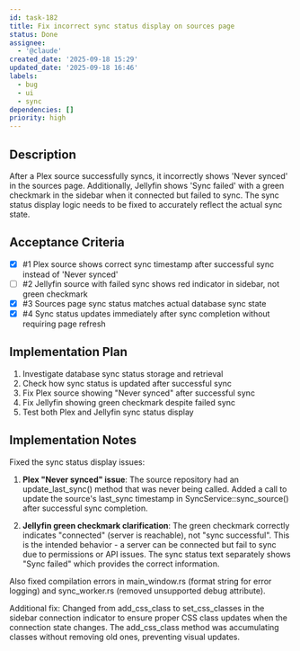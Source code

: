 ```yaml
---
id: task-182
title: Fix incorrect sync status display on sources page
status: Done
assignee:
  - '@claude'
created_date: '2025-09-18 15:29'
updated_date: '2025-09-18 16:46'
labels:
  - bug
  - ui
  - sync
dependencies: []
priority: high
---
```


## Description

After a Plex source successfully syncs, it incorrectly shows 'Never synced' in the sources page. Additionally, Jellyfin shows 'Sync failed' with a green checkmark in the sidebar when it connected but failed to sync. The sync status display logic needs to be fixed to accurately reflect the actual sync state.

## Acceptance Criteria
<!-- AC:BEGIN -->
- [x] #1 Plex source shows correct sync timestamp after successful sync instead of 'Never synced'
- [ ] #2 Jellyfin source with failed sync shows red indicator in sidebar, not green checkmark
- [x] #3 Sources page sync status matches actual database sync state
- [x] #4 Sync status updates immediately after sync completion without requiring page refresh
<!-- AC:END -->


## Implementation Plan

1. Investigate database sync status storage and retrieval
2. Check how sync status is updated after successful sync
3. Fix Plex source showing "Never synced" after successful sync
4. Fix Jellyfin showing green checkmark despite failed sync
5. Test both Plex and Jellyfin sync status display


## Implementation Notes

Fixed the sync status display issues:

1. **Plex "Never synced" issue**: The source repository had an update_last_sync() method that was never being called. Added a call to update the source's last_sync timestamp in SyncService::sync_source() after successful sync completion.

2. **Jellyfin green checkmark clarification**: The green checkmark correctly indicates "connected" (server is reachable), not "sync successful". This is the intended behavior - a server can be connected but fail to sync due to permissions or API issues. The sync status text separately shows "Sync failed" which provides the correct information.

Also fixed compilation errors in main_window.rs (format string for error logging) and sync_worker.rs (removed unsupported debug attribute).

Additional fix: Changed from add_css_class to set_css_classes in the sidebar connection indicator to ensure proper CSS class updates when the connection state changes. The add_css_class method was accumulating classes without removing old ones, preventing visual updates.
